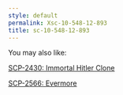 ```yaml
---
style: default
permalink: Xsc-10-548-12-893
title: sc-10-548-12-893
---
```

You may also like:

[SCP-2430: Immortal Hitler Clone](http://scp-wiki.net/scp-2430)

[SCP-2566: Evermore](http://scp-wiki.net/scp-2566)
